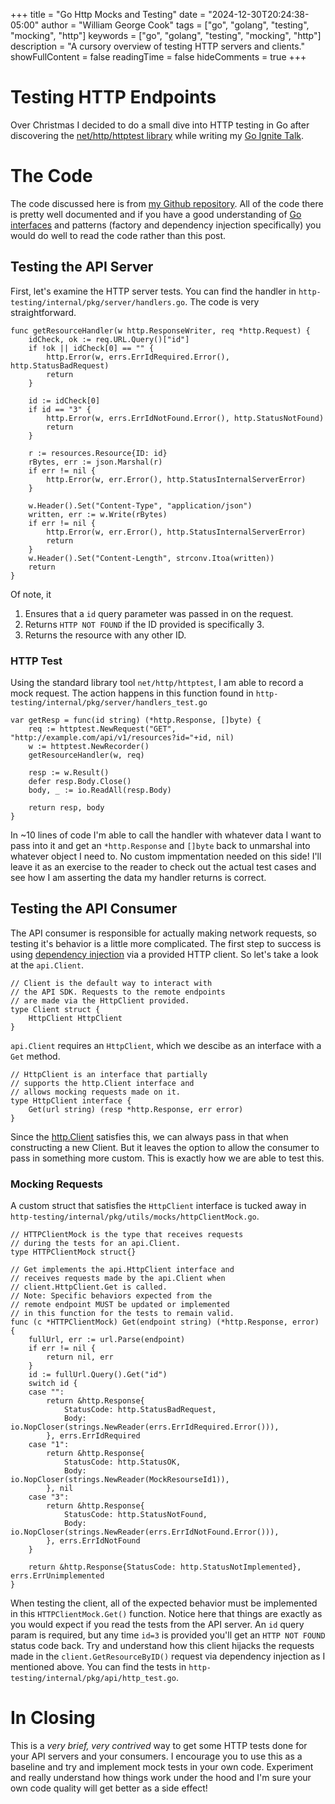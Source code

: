 +++
title = "Go Http Mocks and Testing"
date = "2024-12-30T20:24:38-05:00"
author = "William George Cook"
tags = ["go", "golang", "testing", "mocking", "http"]
keywords = ["go", "golang", "testing", "mocking", "http"]
description = "A cursory overview of testing HTTP servers and clients."
showFullContent = false
readingTime = false
hideComments = true
+++

# Testing HTTP Endpoints 
Over Christmas I decided to do a small dive into HTTP testing in Go after discovering the [net/http/httptest library](https://pkg.go.dev/net/http/httptest) while writing my [Go Ignite Talk](hhttps://williamcook.dev/posts/why-go-ignite-talk/). 

# The Code
The code discussed here is from [my Github repository](https://github.com/wgeorgecook/http-testing/tree/main). All of the code there is pretty well documented and if you have a good understanding of [Go interfaces](https://williamcook.dev/posts/botanical_exploration_of_abstract_types_in_go/) and patterns (factory and dependency injection specifically) you would do well to read the code rather than this post. 

## Testing the API Server
First, let's examine the HTTP server tests. You can find the handler in `http-testing/internal/pkg/server/handlers.go`. The code is very straightforward.
```
func getResourceHandler(w http.ResponseWriter, req *http.Request) {
	idCheck, ok := req.URL.Query()["id"]
	if !ok || idCheck[0] == "" {
		http.Error(w, errs.ErrIdRequired.Error(), http.StatusBadRequest)
		return
	}

	id := idCheck[0]
	if id == "3" {
		http.Error(w, errs.ErrIdNotFound.Error(), http.StatusNotFound)
		return
	}

	r := resources.Resource{ID: id}
	rBytes, err := json.Marshal(r)
	if err != nil {
		http.Error(w, err.Error(), http.StatusInternalServerError)
	}

	w.Header().Set("Content-Type", "application/json")
	written, err := w.Write(rBytes)
	if err != nil {
		http.Error(w, err.Error(), http.StatusInternalServerError)
		return
	}
	w.Header().Set("Content-Length", strconv.Itoa(written))
	return
}
```

Of note, it 
1. Ensures that a `id` query parameter was passed in on the request.
2. Returns `HTTP NOT FOUND` if the ID provided is specifically 3.
3. Returns the resource with any other ID. 

### HTTP Test
Using the standard library tool `net/http/httptest`, I am able to record a mock request. The action happens in this function found in `http-testing/internal/pkg/server/handlers_test.go`

```
var getResp = func(id string) (*http.Response, []byte) {
    req := httptest.NewRequest("GET", "http://example.com/api/v1/resources?id="+id, nil)
    w := httptest.NewRecorder()
    getResourceHandler(w, req)

    resp := w.Result()
    defer resp.Body.Close()
    body, _ := io.ReadAll(resp.Body)

    return resp, body
}
```

In ~10 lines of code I'm able to call the handler with whatever data I want to pass into it and get an `*http.Response` and `[]byte` back to unmarshal into whatever object I need to. No custom impmentation needed on this side! I'll leave it as an exercise to the reader to check out the actual test cases and see how I am asserting the data my handler returns is correct. 

## Testing the API Consumer
The API consumer is responsible for actually making network requests, so testing it's behavior is a little more complicated. The first step to success is using [dependency injection](https://www.freecodecamp.org/news/a-quick-intro-to-dependency-injection-what-it-is-and-when-to-use-it-7578c84fa88f/) via a provided HTTP client. So let's take a look at the `api.Client`. 

```
// Client is the default way to interact with
// the API SDK. Requests to the remote endpoints
// are made via the HttpClient provided.
type Client struct {
	HttpClient HttpClient
}

```

`api.Client` requires an `HttpClient`, which we descibe as an interface with a `Get` method. 
```
// HttpClient is an interface that partially
// supports the http.Client interface and
// allows mocking requests made on it.
type HttpClient interface {
	Get(url string) (resp *http.Response, err error)
}
```

Since the [http.Client](https://pkg.go.dev/net/http#Client.Get) satisfies this, we can always pass in that when constructing a new Client. But it leaves the option to allow the consumer to pass in something more custom. This is exactly how we are able to test this. 

### Mocking Requests
A custom struct that satisfies the `HttpClient` interface is tucked away in `http-testing/internal/pkg/utils/mocks/httpClientMock.go`. 
```
// HTTPClientMock is the type that receives requests
// during the tests for an api.Client.
type HTTPClientMock struct{}

// Get implements the api.HttpClient interface and
// receives requests made by the api.Client when
// client.HttpClient.Get is called.
// Note: Specific behaviors expected from the
// remote endpoint MUST be updated or implemented
// in this function for the tests to remain valid.
func (c *HTTPClientMock) Get(endpoint string) (*http.Response, error) {
	fullUrl, err := url.Parse(endpoint)
	if err != nil {
		return nil, err
	}
	id := fullUrl.Query().Get("id")
	switch id {
	case "":
		return &http.Response{
			StatusCode: http.StatusBadRequest,
			Body:       io.NopCloser(strings.NewReader(errs.ErrIdRequired.Error())),
		}, errs.ErrIdRequired
	case "1":
		return &http.Response{
			StatusCode: http.StatusOK,
			Body:       io.NopCloser(strings.NewReader(MockResourseId1)),
		}, nil
	case "3":
		return &http.Response{
			StatusCode: http.StatusNotFound,
			Body:       io.NopCloser(strings.NewReader(errs.ErrIdNotFound.Error())),
		}, errs.ErrIdNotFound
	}

	return &http.Response{StatusCode: http.StatusNotImplemented}, errs.ErrUnimplemented
}
```

When testing the client, all of the expected behavior must be implemented in this `HTTPClientMock.Get()` function. Notice here that things are exactly as you would expect if you read the tests from the API server. An `id` query param is required, but any time `id=3` is provided you'll get an `HTTP NOT FOUND` status code back. Try and understand how this client hijacks the requests made in the `client.GetResourceByID()` request via dependency injection as I mentioned above. You can find the tests in `http-testing/internal/pkg/api/http_test.go`. 

# In Closing
This is a _very brief, very contrived_ way to get some HTTP tests done for your API servers and your consumers. I encourage you to use this as a baseline and try and implement mock tests in your own code. Experiment and really understand how things work under the hood and I'm sure your own code quality will get better as a side effect! 